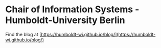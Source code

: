 # Chair of Information Systems - Humboldt-University Berlin
Find the blog at [https://humboldt-wi.github.io/blog/](https://humboldt-wi.github.io/blog/)
